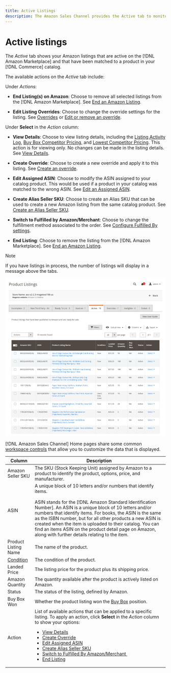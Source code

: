 ```yaml
---
title: Active Listings
description: The Amazon Sales Channel provides the Active tab to monitor active Amazon listings and that are matched to a product in your Adobe Commerce catalog.
---
```


# Active listings

The _Active_ tab shows your Amazon listings that are active on the [!DNL Amazon Marketplace] and that have been matched to a product in your [!DNL Commerce] catalog.

The available actions on the _Active_ tab include:

Under _Actions_:

- **End Listing(s) on Amazon**: Choose to remove all selected listings from the [!DNL Amazon Marketplace]. See [End an Amazon Listing](./end-listings-manually.md).

- **Edit Listing Overrides**: Choose to change the override settings for the listing. See [Overrides](./overrides.md) or [Edit or remove an override](./creating-editing-overrides.md#edit-override-single-listing).

Under **Select** in the _Action_ column:

- **View Details**: Choose to view listing details, including the [Listing Activity Log](./product-listing-details.md#listing-activity-log), [Buy Box Competitor Pricing](./product-listing-details.md#buy-box-competitor-pricing), and [Lowest Competitor Pricing](./product-listing-details.md#lowest-competitor-pricing). This action is for viewing only. No changes can be made in the listing details. See [View Details](./product-listing-details.md).

- **Create Override**: Choose to create a new override and apply it to this listing. See [Create an override](./creating-editing-overrides.md).

- **Edit Assigned ASIN**: Choose to modify the ASIN assigned to your catalog product. This would be used if a product in your catalog was matched to the wrong ASIN. See [Edit an Assigned ASIN](./edit-assigned-asin.md).

- **Create Alias Seller SKU**: Choose to create an Alias SKU that can be used to create a new Amazon listing from the same catalog product. See [Create an Alias Seller SKU](./create-alias-seller-sku.md).

- **Switch to Fulfilled by Amazon/Merchant**: Choose to change the fulfillment method associated to the order. See [Configure Fulfilled By settings](./fulfilled-by.md#configure-fulfilled-by-settings).

- **End Listing**: Choose to remove the listing from the [!DNL Amazon Marketplace]. See [End an Amazon Listing](./end-listings-manually.md).

>[!NOTE]
>
>If you have listings in process, the number of listings will display in a message above the tabs.

![Active Listings](assets/amazon-active-listings.png)

[!DNL Amazon Sales Channel] Home pages share some common [workspace controls](./workspace-controls.md) that allow you to customize the data that is displayed.

|Column|Description|
|--- |--- |
|Amazon Seller SKU|The SKU (Stock Keeping Unit) assigned by Amazon to a product to identify the product, options, price, and manufacturer.|
|ASIN|A unique block of 10 letters and/or numbers that identify items. <br><br>ASIN stands for the [!DNL Amazon Standard Identification Number]. An ASIN is a unique block of 10 letters and/or numbers that identify items. For books, the ASIN is the same as the ISBN number, but for all other products a new ASIN is created when the item is uploaded to their catalog. You can find an items ASIN on the product detail page on Amazon, along with further details relating to the item.|
|Product Listing Name|The name of the product.|
|[Condition](./product-listing-condition.md)|The condition of the product.|
|Landed Price|The listing price for the product plus its shipping price.|
|Amazon Quantity|The quantity available after the product is actively listed on Amazon.|
|Status|The status of the listing, defined by Amazon.|
|Buy Box Won|Whether the product listing won the [Buy Box](./buy-box-competitor-pricing.md) position.|
|Action|List of available actions that can be applied to a specific listing. To apply an action, click **Select** in the _Action_ column to show your options:<ul><li>[View Details](./product-listing-details.md)</li><li>[Create Override](./creating-editing-overrides.md)</li><li>[Edit Assigned ASIN](./edit-assigned-asin.md)</li><li>[Create Alias Seller SKU](./create-alias-seller-sku.md#region-specific)</li><li>[Switch to Fulfilled By Amazon/Merchant ](./fulfilled-by.md#configure-fulfilled-by-settings)</li><li>[End Listing](./end-listings-manually.md)</li></ul>|
